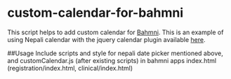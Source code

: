 # custom-calendar-for-bahmni
This script helps to add custom calendar for [Bahmni](https://www.bahmni.org "Bahmni Home"). This is an example of using Nepali calendar with the jquery calendar plugin available [here](https://www.npmjs.com/package/nepali-date-picker).

##Usage
Include scripts and style for nepali date picker mentioned above, and customCalendar.js (after existing scripts) in bahmni apps index.html (registration/index.html, clinical/index.html)
